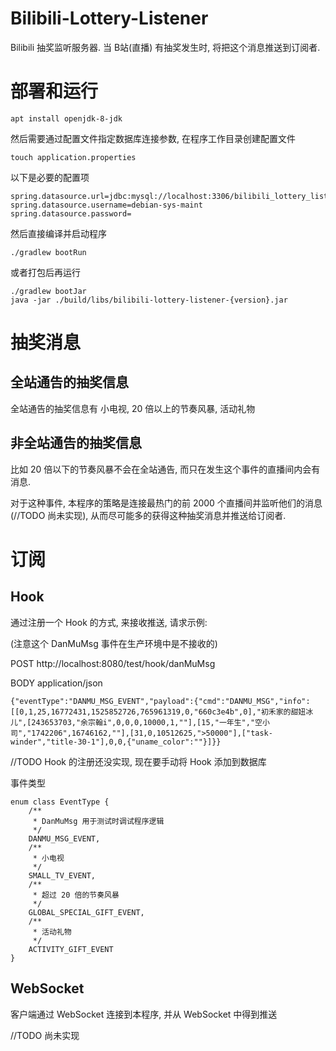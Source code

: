 # Bilibili-Lottery-Listener
Bilibili 抽奖监听服务器. 当 B站(直播) 有抽奖发生时, 将把这个消息推送到订阅者.

# 部署和运行

    apt install openjdk-8-jdk
    
然后需要通过配置文件指定数据库连接参数, 在程序工作目录创建配置文件

    touch application.properties

以下是必要的配置项

    spring.datasource.url=jdbc:mysql://localhost:3306/bilibili_lottery_listener
    spring.datasource.username=debian-sys-maint
    spring.datasource.password=

然后直接编译并启动程序

    ./gradlew bootRun

或者打包后再运行

    ./gradlew bootJar
    java -jar ./build/libs/bilibili-lottery-listener-{version}.jar

# 抽奖消息
## 全站通告的抽奖信息
全站通告的抽奖信息有  小电视, 20 倍以上的节奏风暴, 活动礼物

## 非全站通告的抽奖信息
比如 20 倍以下的节奏风暴不会在全站通告, 而只在发生这个事件的直播间内会有消息.

对于这种事件, 本程序的策略是连接最热门的前 2000 个直播间并监听他们的消息(//TODO 尚未实现), 从而尽可能多的获得这种抽奖消息并推送给订阅者.

# 订阅
## Hook
通过注册一个 Hook 的方式, 来接收推送, 请求示例:

(注意这个 DanMuMsg 事件在生产环境中是不接收的)

POST http://localhost:8080/test/hook/danMuMsg

BODY application/json

    {"eventType":"DANMU_MSG_EVENT","payload":{"cmd":"DANMU_MSG","info":[[0,1,25,16772431,1525852726,765961319,0,"660c3e4b",0],"初禾家的甜妞冰儿",[243653703,"余宗翰i",0,0,0,10000,1,""],[15,"一年生","空小司","1742206",16746162,""],[31,0,10512625,">50000"],["task-winder","title-30-1"],0,0,{"uname_color":""}]}}

//TODO
Hook 的注册还没实现, 现在要手动将 Hook 添加到数据库

事件类型

    enum class EventType {
        /**
         * DanMuMsg 用于测试时调试程序逻辑
         */
        DANMU_MSG_EVENT,
        /**
         * 小电视
         */
        SMALL_TV_EVENT,
        /**
         * 超过 20 倍的节奏风暴
         */
        GLOBAL_SPECIAL_GIFT_EVENT,
        /**
         * 活动礼物
         */
        ACTIVITY_GIFT_EVENT
    }

## WebSocket
客户端通过 WebSocket 连接到本程序, 并从 WebSocket 中得到推送

//TODO
尚未实现
